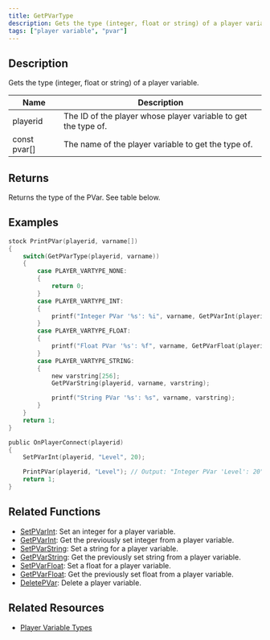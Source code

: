 ```yaml
---
title: GetPVarType
description: Gets the type (integer, float or string) of a player variable.
tags: ["player variable", "pvar"]
---
```


## Description

Gets the type (integer, float or string) of a player variable.

| Name         | Description                                                    |
| ------------ | -------------------------------------------------------------- |
| playerid     | The ID of the player whose player variable to get the type of. |
| const pvar[] | The name of the player variable to get the type of.            |

## Returns

Returns the type of the PVar. See table below.

## Examples

```c
stock PrintPVar(playerid, varname[])
{
    switch(GetPVarType(playerid, varname))
    {
        case PLAYER_VARTYPE_NONE:
        {
            return 0;
        }
        case PLAYER_VARTYPE_INT:
        {
            printf("Integer PVar '%s': %i", varname, GetPVarInt(playerid, varname));
        }
        case PLAYER_VARTYPE_FLOAT:
        {
            printf("Float PVar '%s': %f", varname, GetPVarFloat(playerid, varname));
        }
        case PLAYER_VARTYPE_STRING:
        {
            new varstring[256];
            GetPVarString(playerid, varname, varstring);

            printf("String PVar '%s': %s", varname, varstring);
        }
    }
    return 1;
}

public OnPlayerConnect(playerid)
{
    SetPVarInt(playerid, "Level", 20);

    PrintPVar(playerid, "Level"); // Output: "Integer PVar 'Level': 20"
    return 1;
}
```

## Related Functions

- [SetPVarInt](SetPVarInt): Set an integer for a player variable.
- [GetPVarInt](GetPVarInt): Get the previously set integer from a player variable.
- [SetPVarString](SetPVarString): Set a string for a player variable.
- [GetPVarString](GetPVarString): Get the previously set string from a player variable.
- [SetPVarFloat](SetPVarFloat): Set a float for a player variable.
- [GetPVarFloat](GetPVarFloat): Get the previously set float from a player variable.
- [DeletePVar](DeletePVar): Delete a player variable.

## Related Resources

- [Player Variable Types](../resources/pvartypes)
